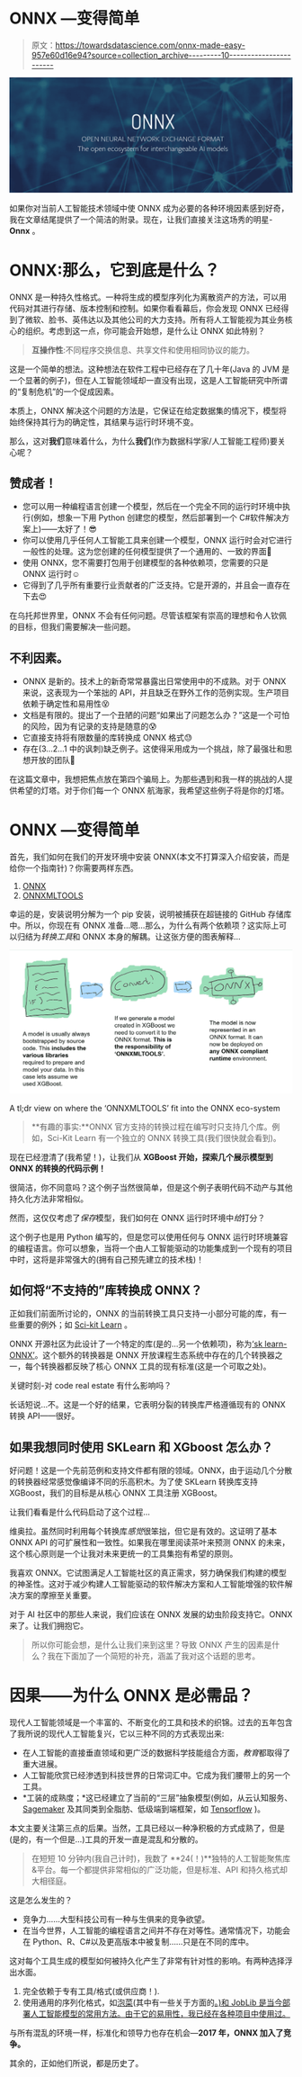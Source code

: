 # ONNX —变得简单

> 原文：<https://towardsdatascience.com/onnx-made-easy-957e60d16e94?source=collection_archive---------10----------------------->

![](img/6030266f1e04d93f48edb4c6344ea646.png)

如果你对当前人工智能技术领域中使 ONNX 成为必要的各种环境因素感到好奇，我在文章结尾提供了一个简洁的附录。现在，让我们直接关注这场秀的明星- **Onnx** 。

# ONNX:那么，它到底是什么？

ONNX 是一种持久性格式。一种将生成的模型序列化为离散资产的方法，可以用代码对其进行存储、版本控制和控制。如果你看看幕后，你会发现 ONNX 已经得到了微软、脸书、英伟达以及其他公司的大力支持。所有将人工智能视为其业务核心的组织。考虑到这一点，你可能会开始想，是什么让 ONNX 如此特别？

> **互操作性**:不同程序交换信息、共享文件和使用相同协议的能力。

这是一个简单的想法。这种想法在软件工程中已经存在了几十年(Java 的 JVM 是一个显著的例子)，但在人工智能领域却一直没有出现，这是人工智能研究中所谓的“复制危机”的一个促成因素。

本质上，ONNX 解决这个问题的方法是，它保证在给定数据集的情况下，模型将始终保持其行为的确定性，其结果与运行时环境不变。

那么，这对**我们**意味着什么，为什么**我们**(作为数据科学家/人工智能工程师)要关心呢？

## **赞成者！**

*   您可以用一种编程语言创建一个模型，然后在一个完全不同的运行时环境中执行(例如，想象一下用 Python 创建您的模型，然后部署到一个 C#软件解决方案上)——太好了！😎
*   你可以使用几乎任何人工智能工具来创建一个模型，ONNX 运行时会对它进行一般性的处理。这为您创建的任何模型提供了一个通用的、一致的界面👏
*   使用 ONNX，您不需要打包用于创建模型的各种依赖项，您需要的只是 ONNX 运行时☺️
*   它得到了几乎所有重要行业贡献者的广泛支持。它是开源的，并且会一直存在下去😍

在乌托邦世界里，ONNX 不会有任何问题。尽管该框架有崇高的理想和令人钦佩的目标，但我们需要解决一些问题。

## 不利因素。

*   ONNX 是新的。技术上的新奇常常暴露出日常使用中的不成熟。对于 ONNX 来说，这表现为一个笨拙的 API，并且缺乏在野外工作的范例实现。生产项目依赖于确定性和易用性😵
*   文档是有限的。提出了一个丑陋的问题“如果出了问题怎么办？”这是一个可怕的风险，因为有记录的支持是随意的😰
*   它直接支持将有限数量的库转换成 ONNX 格式😓
*   存在(3…2…1 中的讽刺)缺乏例子。这使得采用成为一个挑战，除了最强壮和思想开放的团队🤯

在这篇文章中，我想把焦点放在第四个骗局上。为那些遇到和我一样的挑战的人提供希望的灯塔。对于你们每一个 ONNX 航海家，我希望这些例子将是你的灯塔。

# ONNX —变得简单

首先，我们如何在我们的开发环境中安装 ONNX(本文不打算深入介绍安装，而是给你一个指南针)？你需要两样东西。

1.  [ONNX](https://github.com/onnx/onnx)
2.  [ONNXMLTOOLS](https://github.com/onnx/onnxmltools)

幸运的是，安装说明分解为一个 pip 安装，说明被捕获在超链接的 GitHub 存储库中。所以，你现在有 ONNX 准备…嗯…那么，为什么有两个依赖项？这实际上可以归结为*转换工具*和 ONNX 本身的解耦。让这张方便的图表解释…

![](img/68bd807660b48aa136cf9cebc10bda5a.png)

A tl;dr view on where the ‘ONNXMLTOOLS’ fit into the ONNX eco-system

> **有趣的事实:**ONNX 官方支持的转换过程在编写时只支持几个库。例如，Sci-Kit Learn 有一个独立的 ONNX 转换工具(我们很快就会看到)。

现在已经澄清了(我希望！)，让我们从 **XGBoost 开始，探索几个展示模型到 ONNX 的转换的代码示例！**

很简洁，你不同意吗？这个例子当然很简单，但是这个例子表明代码不动产与其他持久化方法非常相似。

然而，这仅仅考虑了*保存*模型，我们如何在 ONNX 运行时环境中*给*打分？

这个例子也是用 Python 编写的，但是您可以使用任何与 ONNX 运行时环境兼容的编程语言。你可以想象，当将一个由人工智能驱动的功能集成到一个现有的项目中时，这将是非常强大的(拥有自己预先建立的技术栈)！

## 如何将“不支持的”库转换成 ONNX？

正如我们前面所讨论的，ONNX 的当前转换工具只支持一小部分可能的库，有一些重要的例外；如 [Sci-kit Learn](https://scikit-learn.org/stable/) 。

ONNX 开源社区为此设计了一个特定的库(是的…另一个依赖项)，称为[‘sk learn-ONNX’](https://github.com/onnx/sklearn-onnx)。这个额外的转换器是 ONNX 开放课程生态系统中存在的几个转换器之一，每个转换器都反映了核心 ONNX 工具的现有标准(这是一个可取之处)。

关键时刻-对 code real estate 有什么影响吗？

长话短说…不。这是一个好的结果，它表明分裂的转换库严格遵循现有的 ONNX 转换 API——很好。

## 如果我想同时使用 SKLearn 和 XGboost 怎么办？

好问题！这是一个先前范例和支持文件都有限的领域。ONNX，由于运动几个分散的转换器经常感觉像编译不同的乐高积木。为了使 SKLearn 转换库支持 XGBoost，我们的目标是从核心 ONNX 工具注册 XGBoost。

让我们看看是什么代码启动了这个过程…

维奥拉。虽然同时利用每个转换库*感觉*很笨拙，但它是有效的。这证明了基本 ONNX API 的可扩展性和一致性。如果我在哪里阅读茶叶来预测 ONNX 的未来，这个核心原则是一个让我对未来更统一的工具集抱有希望的原则。

我喜欢 ONNX。它试图满足人工智能社区的真正需求，努力确保我们构建的模型的神圣性。这对于减少构建人工智能驱动的软件解决方案和人工智能增强的软件解决方案的摩擦至关重要。

对于 AI 社区中的那些人来说，我们应该在 ONNX 发展的幼虫阶段支持它。ONNX 来了。让我们拥抱它。

> 所以你可能会想，是什么让我们来到这里？导致 ONNX 产生的因素是什么？我在下面加了一个简短的补充，涵盖了我对这个话题的思考。

# 因果——为什么 ONNX 是必需品？

现代人工智能领域是一个丰富的、不断变化的工具和技术的织锦。过去的五年包含了我所说的现代人工智能复兴，它以三种不同的方式表现出来:

*   在人工智能的直接垂直领域和更广泛的数据科学技能组合方面，*教育*都取得了重大进展。
*   人工智能欣赏已经渗透到科技世界的日常词汇中。它成为我们腰带上的另一个工具。
*   *工装的成熟度；*这已经建立了当前的“三层”抽象模型(例如，从云认知服务、 [Sagemaker](https://aws.amazon.com/sagemaker/) 及其同类到全脂肪、低级端到端框架，如 [Tensorflow](https://www.tensorflow.org/) )。

本文主要关注第三点的后果。当然，工具已经以一种净积极的方式成熟了，但是(是的，有一个但是…)工具的开发一直是混乱和分散的。

> 在短短 10 分钟内(我自己计时)，我数了 **24(！)**独特的人工智能聚焦库&平台。每一个都提供非常相似的广泛功能，但是标准、API 和持久格式却大相径庭。

这是怎么发生的？

*   竞争力……大型科技公司有一种与生俱来的竞争欲望。
*   在当今世界，人工智能的编程语言之间并不存在对等性。通常情况下，功能会在 Python、R、C#以及更高版本中被复制……只是在不同的库中。

这对每个工具生成的模型如何被持久化产生了非常有针对性的影响。有两种选择浮出水面。

1.  完全依赖于专有工具/格式(或供应商！).
2.  使用通用的序列化格式，如[泡菜](https://docs.python.org/3/library/pickle.html)(其中有一些关于方面的[。)和 JobLib 是当今部署人工智能模型的常用方法。由于它的易用性，我已经在各种项目中使用过。](https://scikit-learn.org/stable/modules/model_persistence.html#security-maintainability-limitations)

与所有混乱的环境一样，标准化和领导力也存在机会—**2017 年，ONNX 加入了竞争。**

其余的，正如他们所说，都是历史了。